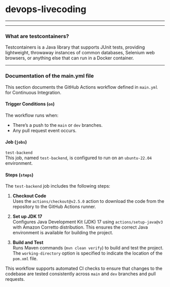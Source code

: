 # devops-livecoding
---
---

### What are testcontainers?
Testcontainers is a Java library that supports JUnit tests, providing lightweight, throwaway instances of common databases, Selenium web browsers, or anything else that can run in a Docker container.

---

### Documentation of the main.yml file

This section documents the GitHub Actions workflow defined in `main.yml` for Continuous Integration.


#### Trigger Conditions (`on`)

The workflow runs when:
- There’s a push to the `main` or `dev` branches.
- Any pull request event occurs.

#### Job (`jobs`)

`test-backend` <br>
This job, named `test-backend`, is configured to run on an `ubuntu-22.04` environment.

#### Steps (`steps`)

The `test-backend` job includes the following steps:

1. **Checkout Code**  
   Uses the `actions/checkout@v2.5.0` action to download the code from the repository to the GitHub Actions runner.

2. **Set up JDK 17**  
   Configures Java Development Kit (JDK) 17 using `actions/setup-java@v3` with Amazon Corretto distribution. This ensures the correct Java environment is available for building the project.

3. **Build and Test**  
   Runs Maven commands (`mvn clean verify`) to build and test the project. The `working-directory` option is specified to indicate the location of the `pom.xml` file.

This workflow supports automated CI checks to ensure that changes to the codebase are tested consistently across `main` and `dev` branches and pull requests.
